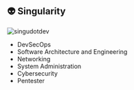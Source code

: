 ## 👽 Singularity

<img src="https://komarev.com/ghpvc/?username=singudotdev&label=Profile%20Views&color=blueviolet&style=flat" alt="singudotdev" />

- DevSecOps
- Software Architecture and Engineering
- Networking
- System Administration
- Cybersecurity
- Pentester
